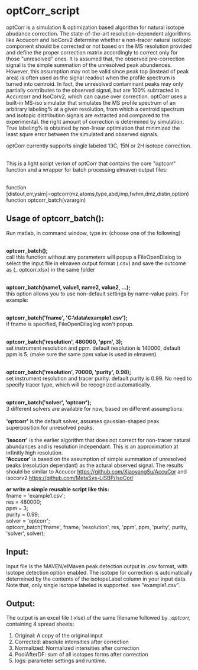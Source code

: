 # optCorr_script
  optCorr is a simulation & optimization based algorithm for natural isotope abudance correction. 
The state-of-the-art resolution-dependent algorithms like Accucorr and IsoCorv2 determine whether a non-tracer natural isotopic component should be corrected or not based on the MS resolution provided and define the proper correction matrix accordingly to correct only for those "unresolved" ones.  It is assumed that, the observed pre-correction signal is the simple summation of the unresolved peak abundences. However, this assumption may not be valid since peak top (instead of peak area) is often used as the signal readout when the profile spectrum is turned into centroid.  In fact, the unresolved contaminant peaks may only partially contributes to the observed signal, but are 100% subtracted in Accurcorr and IsoCorv2, which can cause over correction. optCorr uses a built-in MS-iso simulator that simulates the MS profile spectrum of an arbitrary labeling% at a given resolution, from which a centroid spectrum and isotopic distribution signals are extracted and compared to the experimental. the right amount of correction is determined by simulation. True labeling% is obtained by non-linear optimiation that minimized the least squre error between the simulated and observed signals.

optCorr currently supports single labeled 13C, 15N or 2H isotope correction. 

<br />  This is a light script verion of optCorr that contains the core "optcorr" function and a wrapper for batch processing elmaven output files: 

<br />   function [distout,err,ysim]=optcorr(mz,atoms,type,abd,imp,fwhm,dmz,distin,option)
<br />   function optcorr_batch(varargin)  

## Usage of optcorr_batch():

  Run matlab, in command window, type in: (choose one of the following)
  
<br /> **optcorr_batch();**  
call this function without any parameters will popup a FileOpenDialog to select the input file in elmaven output format (.csv) and save the outcome as (_ optcorr.xlsx) in the same folder

<br /> **optcorr_batch(name1, value1, name2, value2, ...);**    
this option allows you to use non-default settings by name-value pairs. For example:

<br />  **optcorr_batch('fname', 'C:\data\example1.csv');**   
if fname is specified, FileOpenDilaglog won't popup.

<br />  **optcorr_batch('resolution', 480000, 'ppm', 3);**    
set instrument resolution and ppm.  default resolution is 140000, default ppm is 5. (make sure the same ppm value is used in elmaven).  

<br />  **optcorr_batch('resolution', 70000, 'purity', 0.98);**  
set instrument resolution and tracer purity.  default purity is 0.99.  No need to specify tracer type, which will be recognized automatically.

<br />  **optcorr_batch('solver', 'optcorr');**  
3 different solvers are available for now, based on different assumptions.   
<br />**'optcorr'** is the default solver, assumes gaussian-shaped peak superposition for unresolved peaks.  
<br />**'isocorr'** is the earlier algorithm that does not correct for non-tracer natural abundances and is resolution independant. This is an approximation at infinitly high  resolution.
<br />**'Accucor'** is based on the assumption of simple summation of unresolved peaks (resolution dependant) as the actural observed signal. The results should be similar to Accucor https://github.com/XiaoyangSu/AccuCor and isocorv2 https://github.com/MetaSys-LISBP/IsoCor/


**or write a simple reusable script like this:**
<br /> fname = 'example1.csv';
<br /> res = 480000;
<br /> ppm = 3;
<br /> purity = 0.99;
<br /> solver = 'optcorr';
<br /> optcorr_batch('fname', fname, 'resolution', res, 'ppm', ppm, 'purity', purity, 'solver', solver);
## Input:
Input file is the MAVEN/elMaven peak detection output in .csv format, with isotope detection option enabled.  The isotope for correction is automatically determined by the contents of the isotopeLabel column in your input data. Note that, only single isotope labeled is supported.  see "example1.csv".
## Output: 
The output is an excel file (.xlsx) of the same filename followed by _\_optcorr,_ containing 4 spread sheets:
1. Original: A copy of the original input
2. Corrected: absolute intensities after correction
3. Normalized:  Normalized intensities after correction
4. PoolAfterDF:  sum of all isotopes forms after correction 
5. logs: parameter settings and runtime.

